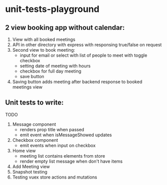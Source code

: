 # unit-tests-playground

## 2 view booking app without calendar:

1. View with all booked meetings
2. API in other directory with express with responsing true/false on request
3. Second view to book meeting:
    - input for email or select with list of people to meet with toggle checkbox
    - setting date of meeting with hours
    - checkbox for full day meeting
    - save button
4. Saving button adds meeting after backend response to booked meetings view

## Unit tests to write:

TODO
1. Message component
    - renders prop title when passed
    - emit event when isMessageShowed updates
2. Checkbox component
    - emit events when input on checkbox
3. Home view
    - meeting list contains elements from store
    - render empty list message when don\'t have items
4. Add Meeting view
5. Snapshot testing
6. Testing vuex store actions and mutations
